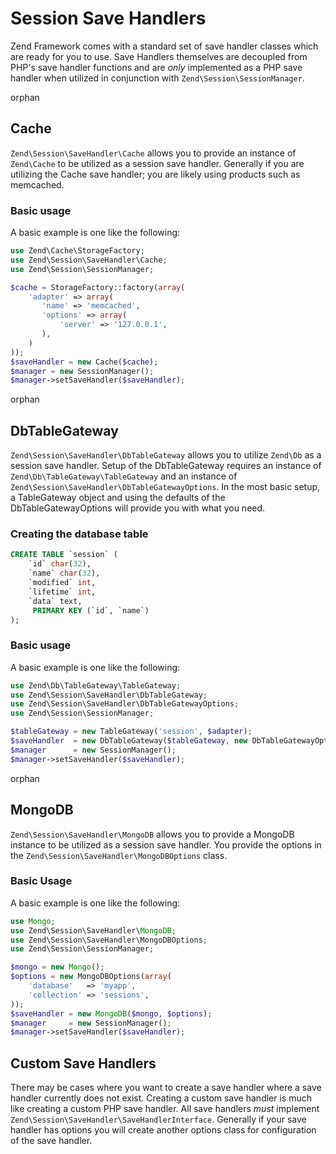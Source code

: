 # Session Save Handlers

Zend Framework comes with a standard set of save handler classes which are ready for you to use.
Save Handlers themselves are decoupled from PHP's save handler functions and are *only* implemented
as a PHP save handler when utilized in conjunction with `Zend\Session\SessionManager`.

orphan  

## Cache

`Zend\Session\SaveHandler\Cache` allows you to provide an instance of `Zend\Cache` to be utilized as
a session save handler. Generally if you are utilizing the Cache save handler; you are likely using
products such as memcached.

### Basic usage

A basic example is one like the following:

```php
use Zend\Cache\StorageFactory;
use Zend\Session\SaveHandler\Cache;
use Zend\Session\SessionManager;

$cache = StorageFactory::factory(array(
    'adapter' => array(
       'name' => 'memcached',
       'options' => array(
           'server' => '127.0.0.1',
       ),
    )
));
$saveHandler = new Cache($cache);
$manager = new SessionManager();
$manager->setSaveHandler($saveHandler);
```

orphan  

## DbTableGateway

`Zend\Session\SaveHandler\DbTableGateway` allows you to utilize `Zend\Db` as a session save handler.
Setup of the DbTableGateway requires an instance of `Zend\Db\TableGateway\TableGateway` and an
instance of `Zend\Session\SaveHandler\DbTableGatewayOptions`. In the most basic setup, a
TableGateway object and using the defaults of the DbTableGatewayOptions will provide you with what
you need.

### Creating the database table

```sql
CREATE TABLE `session` (
    `id` char(32),
    `name` char(32),
    `modified` int,
    `lifetime` int,
    `data` text,
     PRIMARY KEY (`id`, `name`)
);
```

### Basic usage

A basic example is one like the following:

```php
use Zend\Db\TableGateway\TableGateway;
use Zend\Session\SaveHandler\DbTableGateway;
use Zend\Session\SaveHandler\DbTableGatewayOptions;
use Zend\Session\SessionManager;

$tableGateway = new TableGateway('session', $adapter);
$saveHandler  = new DbTableGateway($tableGateway, new DbTableGatewayOptions());
$manager      = new SessionManager();
$manager->setSaveHandler($saveHandler);
```

orphan  

## MongoDB

`Zend\Session\SaveHandler\MongoDB` allows you to provide a MongoDB instance to be utilized as a
session save handler. You provide the options in the `Zend\Session\SaveHandler\MongoDBOptions`
class.

### Basic Usage

A basic example is one like the following:

```php
use Mongo;
use Zend\Session\SaveHandler\MongoDB;
use Zend\Session\SaveHandler\MongoDBOptions;
use Zend\Session\SessionManager;

$mongo = new Mongo();
$options = new MongoDBOptions(array(
    'database'   => 'myapp',
    'collection' => 'sessions',
));
$saveHandler = new MongoDB($mongo, $options);
$manager     = new SessionManager();
$manager->setSaveHandler($saveHandler);
```

## Custom Save Handlers

There may be cases where you want to create a save handler where a save handler currently does not
exist. Creating a custom save handler is much like creating a custom PHP save handler. All save
handlers *must* implement `Zend\Session\SaveHandler\SaveHandlerInterface`. Generally if your save
handler has options you will create another options class for configuration of the save handler.
